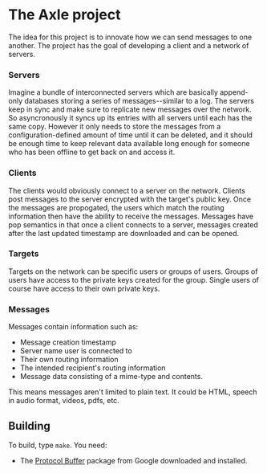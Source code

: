 The Axle project
================

The idea for this project is to innovate how we can send messages to one another. The project has the goal of developing a client and a network of servers.

### Servers

Imagine a bundle of interconnected servers which are basically append-only databases storing a series of messages--similar to a log. The servers keep in sync and make sure to replicate new messages over the network. So asyncronously it syncs up its entries with all servers until each has the same copy. However it only needs to store the messages from a configuration-defined amount of time until it can be deleted, and it should be enough time to keep relevant data available long enough for someone who has been offline to get back on and access it. 

### Clients

The clients would obviously connect to a server on the network. Clients post messages to the server encrypted with the target's public key. Once the messages are propogated, the users which match the routing information then have the ability to receive the messages. Messages have pop semantics in that once a client connects to a server, messages created after the last updated timestamp are downloaded and can be opened.

### Targets

Targets on the network can be specific users or groups of users. Groups of users have access to the private keys created for the group. Single users of course have access to their own private keys.

### Messages

Messages contain information such as:

* Message creation timestamp
* Server name user is connected to
* Their own routing information
* The intended recipient's routing information
* Message data consisting of a mime-type and contents.

This means messages aren't limited to plain text. It could be HTML, speech in audio format, videos, pdfs, etc.


Building
--------

To build, type `make`. You need:

* The [Protocol Buffer](https://developers.google.com/protocol-buffers/) package from Google downloaded and installed.
